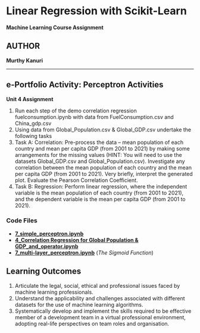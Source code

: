 # Linear Regression with Scikit-Learn

**Machine Learning Course Assignment**

## AUTHOR

**Murthy Kanuri**


---

## e-Portfolio Activity: Perceptron Activities

**Unit 4 Assignment**

1) Run each step of the demo correlation regression fuelconsumption.ipynb with data from FuelConsumption.csv and China_gdp.csv
2) Using data from Global_Population.csv & Global_GDP.csv undertake the following tasks
3) Task A: Correlation: Pre-process the data – mean population of each country and mean per capita GDP (from 2001 to 2021) by making some arrangements for the missing values (HINT: You will need to use the datasets Global_GDP.csv and Global_Population.csv). Investigate any correlation between the mean population of each country and the mean per capita GDP (from 2001 to 2021). Very briefly, interpret the generated plot. Evaluate the Pearson Correlation Coefficient.
4) Task B: Regression: Perform linear regression, where the independent variable is the mean population of each country (from 2001 to 2021), and the dependent variable is the mean per capita GDP (from 2001 to 2021).

### Code Files

- **[7\_simple\_perceptron.ipynb](https://github.com/m-kanuri/m-kanuri.github.io/blob/main/MachineLearning/Unit07_Ex1_simple_perceptron.ipynb)**
- **[4\_Correlation Regression for Global Population & GDP\_and\_operator.ipynb](https://github.com/m-kanuri/m-kanuri.github.io/blob/main/MachineLearning/Unit04/Unit04_Correlation_regression_Global.ipynb)**
- **[7\_multi-layer\_perceptron.ipynb](https://github.com/m-kanuri/m-kanuri.github.io/blob/main/MachineLearning/Unit07_Ex3_multi_layer_Perceptron.ipynb)** (*The Sigmoid Function*)

## Learning Outcomes
1) Articulate the legal, social, ethical and professional issues faced by machine learning professionals.
2) Understand the applicability and challenges associated with different datasets for the use of machine learning algorithms.
3) Systematically develop and implement the skills required to be effective member of a development team in a virtual professional environment, adopting real-life perspectives on team roles and organisation.


